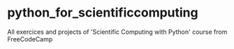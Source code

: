 # python_for_scientificcomputing
All exercices and projects of 'Scientific Computing with Python' course from FreeCodeCamp
